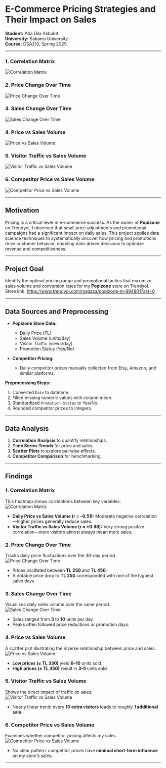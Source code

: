 # E-Commerce Pricing Strategies and Their Impact on Sales  

**Student:** Ada Dila Akbulut  
**University:** Sabancı University  
**Course:** DSA210, Spring 2025  

---

### 1. Correlation Matrix  
![Correlation Matrix](./Correlation%20Matrix-1.png)

### 2. Price Change Over Time  
![Price Change Over Time](./Price%20Change%20Over%20Time-1.png)

### 3. Sales Change Over Time  
![Sales Change Over Time](./Sales%20Change%20Over%20Time-1.png)

### 4. Price vs Sales Volume  
![Price vs Sales Volume](./Price%20vs%20Sales%20Volume.png)

### 5. Visitor Traffic vs Sales Volume  
![Visitor Traffic vs Sales Volume](./Visitor%20Traffic%20vs%20Sales%20Volume.png)

### 6. Competitor Price vs Sales Volume  
![Competitor Price vs Sales Volume](./Competitor%20Price%20vs%20Sales%20Volume.png)

---

## Motivation  
Pricing is a critical lever in e-commerce success. As the owner of **Popizone** on Trendyol, I observed that small price adjustments and promotional campaigns had a significant impact on daily sales. This project applies data science techniques to systematically uncover how pricing and promotions drive customer behavior, enabling data-driven decisions to optimize revenue and competitiveness.

---

## Project Goal  
Identify the optimal pricing range and promotional tactics that maximize sales volume and conversion rates for my **Popizone** store on Trendyol.  
Store link: https://www.trendyol.com/magaza/popizone-m-994801?sst=0

---

## Data Sources and Preprocessing  
- **Popizone Store Data:**  
  - Daily Price (TL)  
  - Sales Volume (units/day)  
  - Visitor Traffic (views/day)  
  - Promotion Status (Yes/No)  

- **Competitor Pricing:**  
  - Daily competitor prices manually collected from Etsy, Amazon, and similar platforms.

**Preprocessing Steps:**  
1. Converted `Date` to datetime.  
2. Filled missing numeric values with column mean.  
3. Standardized `Promotion Status` to Yes/No.  
4. Rounded competitor prices to integers.

---

## Data Analysis  
1. **Correlation Analysis** to quantify relationships.  
2. **Time Series Trends** for price and sales.  
3. **Scatter Plots** to explore pairwise effects.  
4. **Competitor Comparison** for benchmarking.

---

## Findings  

### 1. Correlation Matrix  
This heatmap shows correlations between key variables.  
![Correlation Matrix](images/Correlation%20Matrix-1.png)  
- **Daily Price vs Sales Volume (r = –0.51):** Moderate negative correlation—higher prices generally reduce sales.  
- **Visitor Traffic vs Sales Volume (r = +0.98):** Very strong positive correlation—more visitors almost always mean more sales.  

### 2. Price Change Over Time  
Tracks daily price fluctuations over the 30-day period.  
![Price Change Over Time](images/Price%20Change%20Over%20Time-1.png)  
- Prices oscillated between **TL 250** and **TL 450**.  
- A notable price drop to **TL 250** corresponded with one of the highest sales days.

### 3. Sales Change Over Time  
Visualizes daily sales volume over the same period.  
![Sales Change Over Time](images/Sales%20Change%20Over%20Time-1.png)  
- Sales ranged from **3** to **10** units per day.  
- Peaks often followed price reductions or promotion days.

### 4. Price vs Sales Volume  
A scatter plot illustrating the inverse relationship between price and sales.  
![Price vs Sales Volume](images/Price%20vs%20Sales%20Volume.png)  
- **Low prices (≤ TL 330)** yield **8–10** units sold.  
- **High prices (≥ TL 350)** result in **3–5** units sold.

### 5. Visitor Traffic vs Sales Volume  
Shows the direct impact of traffic on sales.  
![Visitor Traffic vs Sales Volume](images/Visitor%20Traffic%20vs%20Sales%20Volume.png)  
- Nearly linear trend: every **10 extra visitors** leads to roughly **1 additional sale**.

### 6. Competitor Price vs Sales Volume  
Examines whether competitor pricing affects my sales.  
![Competitor Price vs Sales Volume](images/Competitor%20Price%20vs%20Sales%20Volume.png)  
- No clear pattern: competitor prices have **minimal short-term influence** on my store’s sales.

---
